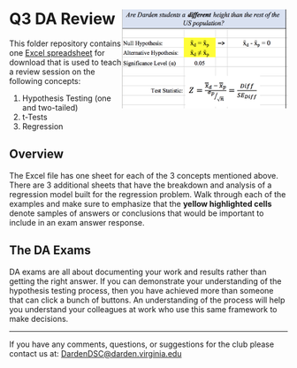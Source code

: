 # Q3 DA Review<img src="review-screenshot.png" width="300px" align="right" />
This folder repository contains one [Excel spreadsheet](<DA Review - Data Science Club.xlsx>) 
for download that is used to teach a review session on the following concepts: 

 1. Hypothesis Testing (one and two-tailed)
 2. t-Tests
 3. Regression

## Overview

The Excel file has one sheet for each of the 3 concepts mentioned above. There 
are 3 additional sheets that have the breakdown and analysis of a regression model 
built for the regression problem. Walk through each of the examples and make sure to 
emphasize that the **yellow highlighted cells** denote samples of answers or conclusions 
that would be important to include in an exam answer response.

## The DA Exams

DA exams are all about documenting your work and results rather than getting the 
right answer. If you can demonstrate your understanding of the hypothesis testing process, 
then you have achieved more than someone that can click a bunch of buttons. An understanding 
of the process will help you understand your colleagues at work who use this same 
framework to make decisions.

---
 
If you have any comments, questions, or suggestions for the club please contact 
us at: DardenDSC@darden.virginia.edu
